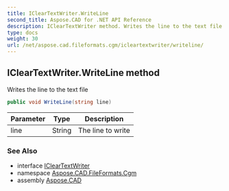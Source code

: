 ```yaml
---
title: IClearTextWriter.WriteLine
second_title: Aspose.CAD for .NET API Reference
description: IClearTextWriter method. Writes the line to the text file
type: docs
weight: 30
url: /net/aspose.cad.fileformats.cgm/icleartextwriter/writeline/
---
```

## IClearTextWriter.WriteLine method

Writes the line to the text file

```csharp
public void WriteLine(string line)
```

| Parameter | Type | Description |
| --- | --- | --- |
| line | String | The line to write |

### See Also

* interface [IClearTextWriter](../)
* namespace [Aspose.CAD.FileFormats.Cgm](../../icleartextwriter/)
* assembly [Aspose.CAD](../../../)


